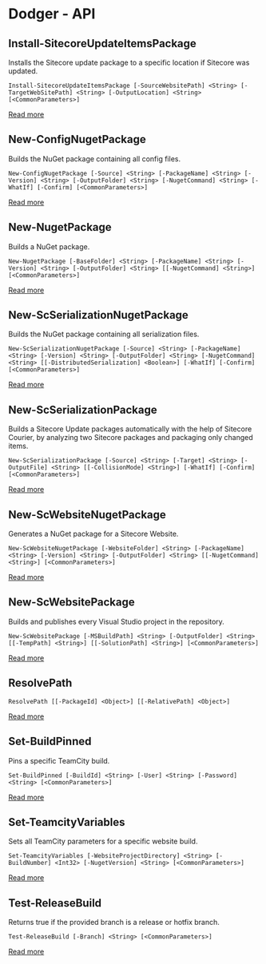 # Dodger - API

##  Install-SitecoreUpdateItemsPackage
Installs the Sitecore update package to a specific location if Sitecore
was updated.    
    
    Install-SitecoreUpdateItemsPackage [-SourceWebsitePath] <String> [-TargetWebSitePath] <String> [-OutputLocation] <String> [<CommonParameters>]


 [Read more](Install-SitecoreUpdateItemsPackage.md)
##  New-ConfigNugetPackage
Builds the NuGet package containing all config files.    
    
    New-ConfigNugetPackage [-Source] <String> [-PackageName] <String> [-Version] <String> [-OutputFolder] <String> [-NugetCommand] <String> [-WhatIf] [-Confirm] [<CommonParameters>]


 [Read more](New-ConfigNugetPackage.md)
##  New-NugetPackage
Builds a NuGet package.    
    
    New-NugetPackage [-BaseFolder] <String> [-PackageName] <String> [-Version] <String> [-OutputFolder] <String> [[-NugetCommand] <String>] [<CommonParameters>]


 [Read more](New-NugetPackage.md)
##  New-ScSerializationNugetPackage
Builds the NuGet package containing all serialization files.    
    
    New-ScSerializationNugetPackage [-Source] <String> [-PackageName] <String> [-Version] <String> [-OutputFolder] <String> [-NugetCommand] <String> [[-DistributedSerialization] <Boolean>] [-WhatIf] [-Confirm] [<CommonParameters>]


 [Read more](New-ScSerializationNugetPackage.md)
##  New-ScSerializationPackage
Builds a Sitecore Update packages automatically with the help of Sitecore Courier, by analyzing two Sitecore packages and packaging only changed items.    
    
    New-ScSerializationPackage [-Source] <String> [-Target] <String> [-OutputFile] <String> [[-CollisionMode] <String>] [-WhatIf] [-Confirm] [<CommonParameters>]


 [Read more](New-ScSerializationPackage.md)
##  New-ScWebsiteNugetPackage
Generates a NuGet package for a Sitecore Website.    
    
    New-ScWebsiteNugetPackage [-WebsiteFolder] <String> [-PackageName] <String> [-Version] <String> [-OutputFolder] <String> [[-NugetCommand] <String>] [<CommonParameters>]


 [Read more](New-ScWebsiteNugetPackage.md)
##  New-ScWebsitePackage
Builds and publishes every Visual Studio project in the repository.    
    
    New-ScWebsitePackage [-MSBuildPath] <String> [-OutputFolder] <String> [[-TempPath] <String>] [[-SolutionPath] <String>] [<CommonParameters>]


 [Read more](New-ScWebsitePackage.md)
##  ResolvePath
    ResolvePath [[-PackageId] <Object>] [[-RelativePath] <Object>]


 [Read more](ResolvePath.md)
##  Set-BuildPinned
Pins a specific TeamCity build.    
    
    Set-BuildPinned [-BuildId] <String> [-User] <String> [-Password] <String> [<CommonParameters>]


 [Read more](Set-BuildPinned.md)
##  Set-TeamcityVariables
Sets all TeamCity parameters for a specific website build.    
    
    Set-TeamcityVariables [-WebsiteProjectDirectory] <String> [-BuildNumber] <Int32> [-NugetVersion] <String> [<CommonParameters>]


 [Read more](Set-TeamcityVariables.md)
##  Test-ReleaseBuild
Returns true if the provided branch is a release or hotfix branch.    
    
    Test-ReleaseBuild [-Branch] <String> [<CommonParameters>]


 [Read more](Test-ReleaseBuild.md)

